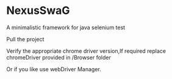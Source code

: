 # NexusSwaG
A minimalistic framework for java selenium test

Pull the project 

Verify the appropriate chrome driver version,If required replace chromeDriver provided in /Browser folder 

Or if you like use webDriver Manager.
